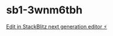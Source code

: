 # sb1-3wnm6tbh

[Edit in StackBlitz next generation editor ⚡️](https://stackblitz.com/~/github.com/buildhypercode/sb1-3wnm6tbh)